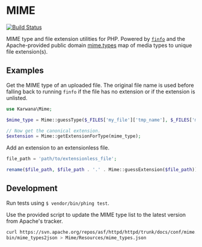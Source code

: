# MIME #

[![Build Status](https://travis-ci.org/karwana/php-mime.svg?branch=master)](https://travis-ci.org/karwana/php-mime)

MIME type and file extension utilities for PHP. Powered by [`finfo`](http://php.net/manual/en/book.fileinfo.php) and the Apache-provided public domain [mime.types](https://svn.apache.org/repos/asf/httpd/httpd/trunk/docs/conf/mime.types) map of media types to unique file extension(s).

## Examples ##

Get the MIME type of an uploaded file. The original file name is used before falling back to running `finfo` if the file has no extension or if the extension is unlisted.

```php
use Karwana\Mime;

$mime_type = Mime::guessType($_FILES['my_file']['tmp_name'], $_FILES['my_file']['name']);

// Now get the canonical extension.
$extension = Mime::getExtensionForType(mime_type);
```

Add an extension to an extensionless file.

```php
file_path = 'path/to/extensionless_file';

rename($file_path, $file_path . '.' . Mime::guessExtension($file_path));
```

## Development ##

Run tests using `$ vendor/bin/phing test`.

Use the provided script to update the MIME type list to the latest version from Apache's tracker.

```bash
curl https://svn.apache.org/repos/asf/httpd/httpd/trunk/docs/conf/mime.types | \
bin/mime_types2json > Mime/Resources/mime_types.json
```

